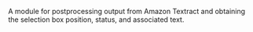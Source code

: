 A module for postprocessing output from Amazon Textract and obtaining the selection box position, status, and associated text. 
